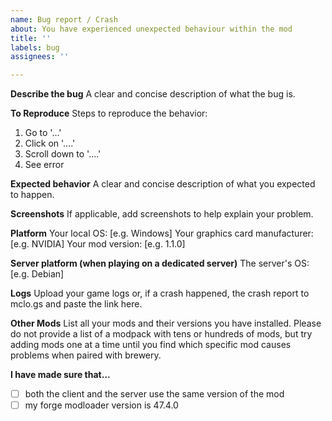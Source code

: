 ```yaml
---
name: Bug report / Crash
about: You have experienced unexpected behaviour within the mod
title: ''
labels: bug
assignees: ''

---
```


**Describe the bug**
A clear and concise description of what the bug is.

**To Reproduce**
Steps to reproduce the behavior:
1. Go to '...'
2. Click on '....'
3. Scroll down to '....'
4. See error

**Expected behavior**
A clear and concise description of what you expected to happen.

**Screenshots**
If applicable, add screenshots to help explain your problem.

**Platform**
Your local OS: [e.g. Windows]
Your graphics card manufacturer: [e.g. NVIDIA]
Your mod version: [e.g. 1.1.0]

**Server platform (when playing on a dedicated server)**
The server's OS: [e.g. Debian]

**Logs**
Upload your game logs or, if a crash happened, the crash report to mclo.gs and paste the link here.

**Other Mods**
List all your mods and their versions you have installed. Please do not provide a list of a modpack with tens or hundreds of mods, but try adding mods one at a time until you find which specific mod causes problems when paired with brewery.

**I have made sure that...**
- [ ] both the client and the server use the same version of the mod
- [ ] my forge modloader version is 47.4.0
